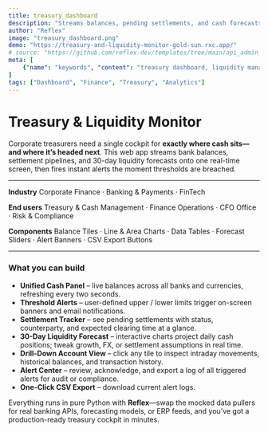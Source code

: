 ```yaml
---
title: treasury_dashboard
description: "Streams balances, pending settlements, and cash forecasts into a single real-time dashboard with threshold alerts."
author: "Reflex"
image: "treasury_dashboard.png"
demo: "https://treasury-and-liquidity-monitor-gold-sun.rxc.app/"
# source: "https://github.com/reflex-dev/templates/tree/main/api_admin_panel"
meta: [
    {"name": "keywords", "content": "treasury dashboard, liquidity management, cash forecasting, real-time balances, corporate treasury tools, finance analytics"},
]
tags: ["Dashboard", "Finance", "Treasury", "Analytics"]
---
```


# Treasury & Liquidity Monitor

Corporate treasurers need a single cockpit for **exactly where cash sits—and where it’s headed next**.
This web app streams bank balances, settlement pipelines, and 30-day liquidity forecasts onto one real-time screen, then fires instant alerts the moment thresholds are breached.

---

**Industry**
Corporate Finance · Banking & Payments · FinTech

**End users**
Treasury & Cash Management · Finance Operations · CFO Office · Risk & Compliance

**Components**
Balance Tiles · Line & Area Charts · Data Tables · Forecast Sliders · Alert Banners · CSV Export Buttons

---

### What you can build

* **Unified Cash Panel** – live balances across all banks and currencies, refreshing every two seconds.
* **Threshold Alerts** – user-defined upper / lower limits trigger on-screen banners and email notifications.
* **Settlement Tracker** – see pending settlements with status, counterparty, and expected clearing time at a glance.
* **30-Day Liquidity Forecast** – interactive charts project daily cash positions; tweak growth, FX, or settlement assumptions in real time.
* **Drill-Down Account View** – click any tile to inspect intraday movements, historical balances, and transaction history.
* **Alert Center** – review, acknowledge, and export a log of all triggered alerts for audit or compliance.
* **One-Click CSV Export** – download current alert logs.

Everything runs in pure Python with **Reflex**—swap the mocked data pullers for real banking APIs, forecasting models, or ERP feeds, and you’ve got a production-ready treasury cockpit in minutes.

